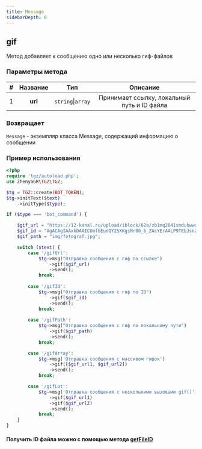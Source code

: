 ```yaml
---
title: Message
sidebarDepth: 0
---
```


## gif
Метод добавляет к сообщению одно или несколько гиф-файлов
### Параметры метода
| # | Название |        Тип        |                   Описание                   |
|:-:|:--------:|:-----------------:|:--------------------------------------------:|
| 1 | **url**  | `string`\|`array` | Принимает ссылку, локальный путь и ID файла |
### Возвращает
`Message` - экземпляр класса Message, содержащий информацию о сообщении
### Пример использования

```php
<?php
require 'tgz/autoload.php';
use ZhenyaGR\TGZ\TGZ;

$tg = TGZ::create(BOT_TOKEN);
$tg->initText($text)
    ->initType($type);

if ($type === 'bot_command') {

    $gif_url = "https://12-kanal.ru/upload/iblock/62a/zb1mq2841smduhwwuv3jwjfv9eooyc50/fotograf3.jpg";
    $gif_id = "AgACAgIAAxkDAAICUmfbEudQY2SXKgsMr00_b_ZAcYErAALP9TEbJsnZSlufCaTwR76hAQADAgADeQADNgQ";
    $gif_path = "img/fotograf.jpg";

    switch ($text) {
        case '/gifUrl':
            $tg->msg("Отправка сообщения с гиф по ссылке")
                ->gif($gif_url)
                ->send();
            break;
           
        case '/gifId':
            $tg->msg("Отправка сообщения с гиф по ID") 
                ->gif($gif_id)
                ->send();
            break;
           
        case '/gifPath':
            $tg->msg("Отправка сообщения с гиф по локальному пути") 
                ->gif($gif_path)
                ->send();
            break;

        case '/gifArray':
            $tg->msg('Отправка сообщения с массивом гифок')
                ->gif([$gif_url1, $gif_url2])
                ->send();
            break;

        case '/gifLot':
            $tg->msg('Отправка сообщения с несколькими вызовами gif()')
                ->gif($gif_url1)
                ->gif($gif_url2)
                ->send();
            break;
    }
}
```

#### Получить ID файла можно с помощью метода [getFileID](/classes/tgzMethods/getFileID.md)